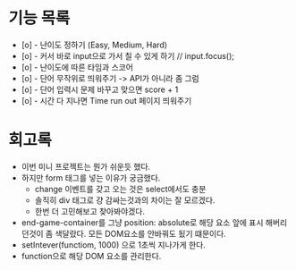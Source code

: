 # 기능 목록

- [o] - 난이도 정하기 (Easy, Medium, Hard)
- [o] - 커서 바로 input으로 가서 칠 수 있게 하기 // input.focus();
- [o] - 난이도에 따른 타임과 스코어
- [o] - 단어 무작위로 띄워주기 -> API가 아니라 좀 그럼
- [o] - 단어 입력시 문제 바꾸고 맞으면 score + 1
- [o] - 시간 다 지나면 Time run out 페이지 띄워주기

# 회고록

- 이번 미니 프로젝트는 뭔가 쉬운듯 했다.
- 하지만 form 태그를 넣는 이유가 궁금했다.
  - change 이벤트를 갖고 오는 것은 select에서도 충분
  - 솔직히 div 태그로 걍 감싸는것과의 차이는 잘 모르겠다.
  - 한번 더 고민해보고 찾아봐야겠다.
- end-game-container를 그냥 position: absolute로 해당 요소 앞에 표시 해버리던것이 좀 색달랐다. 모든 DOM요소를 안바꿔도 됬기 떄문이다.
- setIntever(functiom, 1000) 으로 1초씩 지나가게 한다.
- function으로 해당 DOM 요소를 관리한다.
